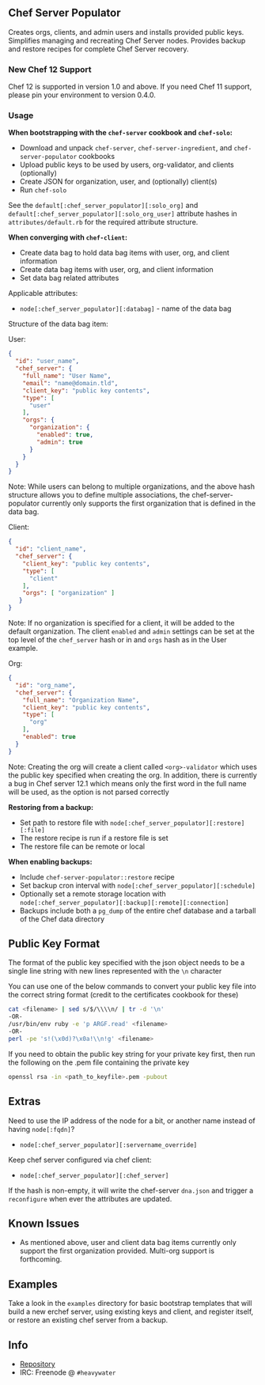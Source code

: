 ## Chef Server Populator

Creates orgs, clients, and admin users and installs provided public keys. Simplifies managing and
recreating Chef Server nodes. Provides backup and restore recipes for
complete Chef Server recovery.

### New Chef 12 Support

Chef 12 is supported in version 1.0 and above. If you need Chef 11
support, please pin your environment to version 0.4.0.

### Usage

**When bootstrapping with the `chef-server` cookbook and `chef-solo`:**

* Download and unpack `chef-server`, `chef-server-ingredient`, and `chef-server-populator` cookbooks
* Upload public keys to be used by users, org-validator, and clients (optionally)
* Create JSON for organization, user, and (optionally) client(s)
* Run `chef-solo`

See the `default[:chef_server_populator][:solo_org]` and
`default[:chef_server_populator][:solo_org_user]` attribute hashes in
`attributes/default.rb` for the required attribute structure.

**When converging with `chef-client`:**

* Create data bag to hold data bag items with user, org, and client information
* Create data bag items with user, org, and client information
* Set data bag related attributes

Applicable attributes:

* `node[:chef_server_populator][:databag]` - name of the data bag

Structure of the data bag item:

User:

```json
{
  "id": "user_name",
  "chef_server": {
    "full_name": "User Name",
    "email": "name@domain.tld",
    "client_key": "public key contents",
    "type": [
      "user"
    ],
    "orgs": {
      "organization": {
        "enabled": true,
        "admin": true
      }
    }
  }
}
```

Note: While users can belong to multiple organizations, and the above
hash structure allows you to define multiple associations, the
chef-server-populator currently only supports the first organization
that is defined in the data bag.

Client:

```json
{
  "id": "client_name",
  "chef_server": {
    "client_key": "public key contents",
    "type": [
      "client"
    ],
    "orgs": [ "organization" ]
   }
}
```

Note: If no organization is specified for a client, it will be added
to the default organization. The client `enabled` and `admin` settings
can be set at the top level of the `chef_server` hash or in and `orgs`
hash as in the User example.

Org:

```json
{
  "id": "org_name",
  "chef_server": {
    "full_name": "Organization Name",
    "client_key": "public key contents",
    "type": [
      "org"
    ],
    "enabled": true
  }
}
```

Note: Creating the org will create a client called `<org>-validator` which uses the public key specified when
creating the org.
In addition, there is currently a bug in Chef server 12.1 which means only the first word in
the full name will be used, as the option is not parsed correctly

**Restoring from a backup:**

* Set path to restore file with `node[:chef_server_populator][:restore][:file]`
* The restore recipe is run if a restore file is set
* The restore file can be remote or local

**When enabling backups:**

* Include `chef-server-populator::restore` recipe
* Set backup cron interval with `node[:chef_server_populator][:schedule]`
* Optionally set a remote storage location with `node[:chef_server_populator][:backup][:remote][:connection]`
* Backups include both a `pg_dump` of the entire chef database and a tarball of the Chef data directory

## Public Key Format

The format of the public key specified with the json object needs to be a single line string with new lines
represented with the `\n` character

You can use one of the below commands to convert your public key file into the correct string format (credit
to the certificates cookbook for these)

```bash
cat <filename> | sed s/$/\\\\n/ | tr -d '\n'
-OR-
/usr/bin/env ruby -e 'p ARGF.read' <filename>
-OR-
perl -pe 's!(\x0d)?\x0a!\\n!g' <filename>
```

If you need to obtain the public key string for your private key first, then run the following on the .pem
file containing the private key

```bash
openssl rsa -in <path_to_keyfile>.pem -pubout
```

## Extras

Need to use the IP address of the node for a bit, or another name  instead of
having `node[:fqdn]`?

* `node[:chef_server_populator][:servername_override]`

Keep chef server configured via chef client:

* `node[:chef_server_populator][:chef_server]`

If the hash is non-empty, it will write the chef-server `dna.json` and trigger a
`reconfigure` when ever the attributes are updated.

## Known Issues

* As mentioned above, user and client data bag items currently only
  support the first organization provided. Multi-org support is
  forthcoming.

## Examples

Take a look in the `examples` directory for basic bootstrap templates that will
build a new erchef server, using existing keys and client, and
register itself, or restore an existing chef server from a backup.

## Info

* [Repository](https://github.com/hw-cookbooks/chef-server-populator)
* IRC: Freenode @ `#heavywater`
